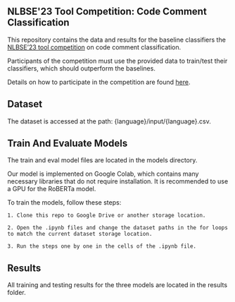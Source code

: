 ## NLBSE'23 Tool Competition: Code Comment Classification

This repository contains the data and results for the baseline classifiers the [NLBSE’23 tool competition](https://nlbse2023.github.io/tools/) on code comment classification.

Participants of the competition must use the provided data to train/test their classifiers, which should outperform the baselines.

Details on how to participate in the competition are found [here](https://colab.research.google.com/drive/1cW8iUPY9rTjZdXnGYtJ4ARBSISyKieWt#scrollTo=7ITz0v7mv4jV).

## Dataset

The dataset is accessed at the path: {language}/input/{language}.csv.

## Train And Evaluate Models

The train and eval model files are located in the models directory.

Our model is implemented on Google Colab, which contains many necessary libraries that do not require installation. It is recommended to use a GPU for the RoBERTa model.

To train the models, follow these steps:

    1. Clone this repo to Google Drive or another storage location.

    2. Open the .ipynb files and change the dataset paths in the for loops to match the current dataset storage location.

    3. Run the steps one by one in the cells of the .ipynb file.

## Results

All training and testing results for the three models are located in the results folder.
